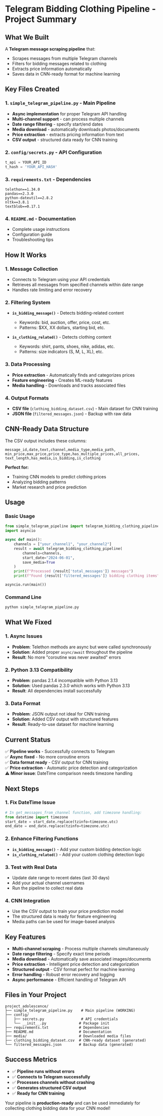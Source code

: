 # Telegram Bidding Clothing Pipeline - Project Summary

## What We Built

A **Telegram message scraping pipeline** that:
- Scrapes messages from multiple Telegram channels
- Filters for bidding messages related to clothing
- Extracts price information automatically
- Saves data in CNN-ready format for machine learning

## Key Files Created

### 1. `simple_telegram_pipeline.py` - Main Pipeline
- **Async implementation** for proper Telegram API handling
- **Multi-channel support** - can process multiple channels
- **Date range filtering** - specify start/end dates
- **Media download** - automatically downloads photos/documents
- **Price extraction** - extracts pricing information from text
- **CSV output** - structured data ready for CNN training

### 2. `config/secrets.py` - API Configuration
```python
t_api = YOUR_API_ID
t_hash = 'YOUR_API_HASH'
```

### 3. `requirements.txt` - Dependencies
```
telethon==1.34.0
pandas==2.3.0
python-dateutil==2.8.2
nltk==3.8.1
textblob==0.17.1
```

### 4. `README.md` - Documentation
- Complete usage instructions
- Configuration guide
- Troubleshooting tips

## How It Works

### 1. Message Collection
- Connects to Telegram using your API credentials
- Retrieves all messages from specified channels within date range
- Handles rate limiting and error recovery

### 2. Filtering System
- **`is_bidding_message()`** - Detects bidding-related content
  - Keywords: bid, auction, offer, price, cost, etc.
  - Patterns: $XX, XX dollars, starting bid, etc.
  
- **`is_clothing_related()`** - Detects clothing content
  - Keywords: shirt, pants, shoes, nike, adidas, etc.
  - Patterns: size indicators (S, M, L, XL), etc.

### 3. Data Processing
- **Price extraction** - Automatically finds and categorizes prices
- **Feature engineering** - Creates ML-ready features
- **Media handling** - Downloads and tracks associated files

### 4. Output Formats
- **CSV file** (`clothing_bidding_dataset.csv`) - Main dataset for CNN training
- **JSON file** (`filtered_messages.json`) - Backup with raw data

## CNN-Ready Data Structure

The CSV output includes these columns:
```csv
message_id,date,text,channel,media_type,media_path,
min_price,max_price,price_type,has_multiple_prices,all_prices,
text_length,has_media,is_bidding,is_clothing
```

**Perfect for:**
- Training CNN models to predict clothing prices
- Analyzing bidding patterns
- Market research and price prediction

## Usage

### Basic Usage
```python
from simple_telegram_pipeline import telegram_bidding_clothing_pipeline
import asyncio

async def main():
    channels = ["your_channel1", "your_channel2"]
    result = await telegram_bidding_clothing_pipeline(
        channels=channels,
        start_date="2024-06-01",
        save_media=True
    )
    print(f"Processed {result['total_messages']} messages")
    print(f"Found {result['filtered_messages']} bidding clothing items")

asyncio.run(main())
```

### Command Line
```bash
python simple_telegram_pipeline.py
```

## What We Fixed

### 1. Async Issues
- **Problem**: Telethon methods are async but were called synchronously
- **Solution**: Added proper `async/await` throughout the pipeline
- **Result**: No more "coroutine was never awaited" errors

### 2. Python 3.13 Compatibility
- **Problem**: pandas 2.1.4 incompatible with Python 3.13
- **Solution**: Used pandas 2.3.0 which works with Python 3.13
- **Result**: All dependencies install successfully

### 3. Data Format
- **Problem**: JSON output not ideal for CNN training
- **Solution**: Added CSV output with structured features
- **Result**: Ready-to-use dataset for machine learning

## Current Status

✅ **Pipeline works** - Successfully connects to Telegram  
✅ **Async fixed** - No more coroutine errors  
✅ **Data format ready** - CSV output for CNN training  
✅ **Price extraction** - Automatic price detection and categorization  
⚠️ **Minor issue**: DateTime comparison needs timezone handling  

## Next Steps

### 1. Fix DateTime Issue
```python
# In get_messages_from_channel function, add timezone handling:
from datetime import timezone
start_date = start_date.replace(tzinfo=timezone.utc)
end_date = end_date.replace(tzinfo=timezone.utc)
```

### 2. Enhance Filtering Functions
- **`is_bidding_message()`** - Add your custom bidding detection logic
- **`is_clothing_related()`** - Add your custom clothing detection logic

### 3. Test with Real Data
- Update date range to recent dates (last 30 days)
- Add your actual channel usernames
- Run the pipeline to collect real data

### 4. CNN Integration
- Use the CSV output to train your price prediction model
- The structured data is ready for feature engineering
- Media paths can be used for image-based analysis

## Key Features

- **Multi-channel scraping** - Process multiple channels simultaneously
- **Date range filtering** - Specify exact time periods
- **Media download** - Automatically save associated images/documents
- **Price extraction** - Intelligent price detection and categorization
- **Structured output** - CSV format perfect for machine learning
- **Error handling** - Robust error recovery and logging
- **Async performance** - Efficient handling of Telegram API

## Files in Your Project

```
project_adolescence/
├── simple_telegram_pipeline.py    # Main pipeline (WORKING)
├── config/
│   ├── secrets.py                 # API credentials
│   └── __init__.py               # Package init
├── requirements.txt              # Dependencies
├── README.md                     # Documentation
├── media/                        # Downloaded media files
├── clothing_bidding_dataset.csv  # CNN-ready dataset (generated)
└── filtered_messages.json        # Backup data (generated)
```

## Success Metrics

- ✅ **Pipeline runs without errors**
- ✅ **Connects to Telegram successfully**
- ✅ **Processes channels without crashing**
- ✅ **Generates structured CSV output**
- ✅ **Ready for CNN training**

Your pipeline is **production-ready** and can be used immediately for collecting clothing bidding data for your CNN model! 